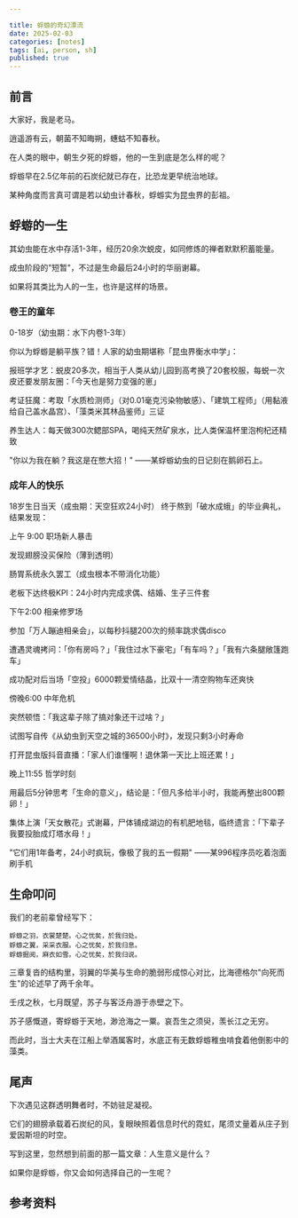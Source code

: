 ```yaml
---

title: 蜉蝣的奇幻漂流
date: 2025-02-03 
categories: [notes]
tags: [ai, person, sh]
published: true
---
```


## 前言

大家好，我是老马。

逍遥游有云，朝菌不知晦朔，蟪蛄不知春秋。

在人类的眼中，朝生夕死的蜉蝣，他的一生到底是怎么样的呢？

蜉蝣早在2.5亿年前的石炭纪就已存在，比恐龙更早统治地球。

某种角度而言真可谓是若以幼虫计春秋，蜉蝣实为昆虫界的彭祖。

## 蜉蝣的一生

其幼虫能在水中存活1-3年，经历20余次蜕皮，如同修炼的禅者默默积蓄能量。

成虫阶段的"短暂"，不过是生命最后24小时的华丽谢幕。

如果将其类比为人的一生，也许是这样的场景。

### 卷王的童年

0-18岁（幼虫期：水下内卷1-3年）  

你以为蜉蝣是躺平族？错！人家的幼虫期堪称「昆虫界衡水中学」：  

报班学才艺：蜕皮20多次，相当于人类从幼儿园到高考换了20套校服，每蜕一次皮还要发朋友圈：「今天也是努力变强的崽」  

考证狂魔：考取「水质检测师」（对0.01毫克污染物敏感）、「建筑工程师」（用黏液给自己盖水晶宫）、「藻类米其林品鉴师」三证  

养生达人：每天做300次鳃部SPA，喝纯天然矿泉水，比人类保温杯里泡枸杞还精致  

"你以为我在躺？我这是在憋大招！"  ——某蜉蝣幼虫的日记刻在鹅卵石上。

### 成年人的快乐

18岁生日当天（成虫期：天空狂欢24小时）  终于熬到「破水成蛾」的毕业典礼，结果发现：  

上午 9:00 职场新人暴击  

发现翅膀没买保险（薄到透明）  

肠胃系统永久罢工（成虫根本不带消化功能）  

老板下达终极KPI：24小时内完成求偶、结婚、生子三件套  

下午2:00 相亲修罗场  

参加「万人蹦迪相亲会」，以每秒抖腿200次的频率跳求偶disco  

遭遇灵魂拷问：「你有房吗？」「我住过水下豪宅」「有车吗？」「我有六条腿敞篷跑车」  

成功配对后当场「空投」6000颗爱情结晶，比双十一清空购物车还爽快  

傍晚6:00 中年危机  

突然顿悟：「我这辈子除了搞对象还干过啥？」  

试图写自传《从幼虫到天空之城的36500小时》，发现只剩3小时寿命  

打开昆虫版抖音直播：「家人们谁懂啊！退休第一天比上班还累！」  

晚上11:55 哲学时刻  

用最后5分钟思考「生命的意义」，结论是：「但凡多给半小时，我能再整出800颗卵！」  

集体上演「天女散花」式谢幕，尸体铺成湖边的有机肥地毯，临终遗言：「下辈子我要投胎成灯塔水母！」

"它们用1年备考，24小时疯玩，像极了我的五一假期"  ——某996程序员吃着泡面刷手机  

## 生命叩问  

我们的老前辈曾经写下：

```
蜉蝣之羽，衣裳楚楚。心之忧矣，於我归处。
蜉蝣之翼，采采衣服。心之忧矣，於我归息。
蜉蝣掘阅，麻衣如雪。心之忧矣，於我归说。
```

三章复沓的结构里，羽翼的华美与生命的脆弱形成惊心对比，比海德格尔"向死而生"的论述早了两千余年。  

壬戌之秋，七月既望，苏子与客泛舟游于赤壁之下。

苏子感慨道，寄蜉蝣于天地，渺沧海之一粟。哀吾生之须臾，羡长江之无穷。

而此时，当士大夫在江船上举酒属客时，水底正有无数蜉蝣稚虫啃食着他倒影中的藻类。

## 尾声

下次遇见这群透明舞者时，不妨驻足凝视。

它们的翅膀承载着石炭纪的风，复眼映照着信息时代的霓虹，尾须丈量着从庄子到爱因斯坦的时空。

写到这里，忽然想到前面的那一篇文章：人生意义是什么？

如果你是蜉蝣，你又会如何选择自己的一生呢？


## 参考资料


